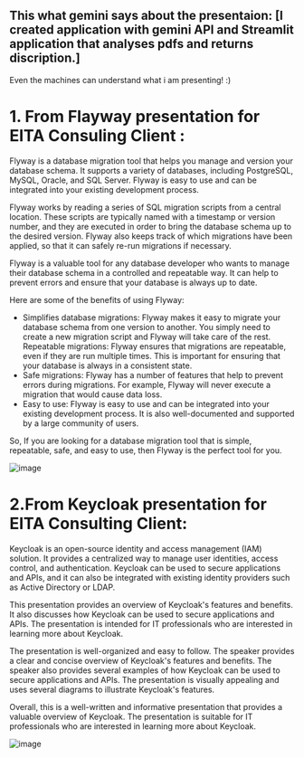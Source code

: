 ## This what gemini says about the presentaion: [I created application with gemini API and Streamlit application that analyses pdfs and returns discription.]
Even the machines can understand what i am presenting! :)

# 1. From Flayway presentation for EITA Consuling Client :


Flyway is a database migration tool that helps you manage and version your database schema. It supports a variety of databases, including PostgreSQL, MySQL, Oracle, and SQL Server. Flyway is easy to use and can be integrated into your existing development process.

Flyway works by reading a series of SQL migration scripts from a central location. These scripts are typically named with a timestamp or version number, and they are executed in order to bring the database schema up to the desired version. Flyway also keeps track of which migrations have been applied, so that it can safely re-run migrations if necessary.

Flyway is a valuable tool for any database developer who wants to manage their database schema in a controlled and repeatable way. It can help to prevent errors and ensure that your database is always up to date.

Here are some of the benefits of using Flyway:

* Simplifies database migrations: Flyway makes it easy to migrate your database schema from one version to another. You simply need to create a new migration script and Flyway will take care of the rest.
Repeatable migrations: Flyway ensures that migrations are repeatable, even if they are run multiple times. This is important for ensuring that your database is always in a consistent state.
* Safe migrations: Flyway has a number of features that help to prevent errors during migrations. For example, Flyway will never execute a migration that would cause data loss.
* Easy to use: Flyway is easy to use and can be integrated into your existing development process. It is also well-documented and supported by a large community of users.
  
 So, If you are looking for a database migration tool that is simple, repeatable, safe, and easy to use, then Flyway is the perfect tool for you.

 
 
![image](https://github.com/hjaiej-mohamed/presentations/assets/140017367/326a7941-ad4f-420b-b610-5c9123b8c074)



# 2.From Keycloak presentation for EITA Consulting Client:

Keycloak is an open-source identity and access management (IAM) solution. It provides a centralized way to manage user identities, access control, and authentication. Keycloak can be used to secure applications and APIs, and it can also be integrated with existing identity providers such as Active Directory or LDAP.

This presentation provides an overview of Keycloak's features and benefits. It also discusses how Keycloak can be used to secure applications and APIs. The presentation is intended for IT professionals who are interested in learning more about Keycloak.

The presentation is well-organized and easy to follow. The speaker provides a clear and concise overview of Keycloak's features and benefits. The speaker also provides several examples of how Keycloak can be used to secure applications and APIs. The presentation is visually appealing and uses several diagrams to illustrate Keycloak's features.

Overall, this is a well-written and informative presentation that provides a valuable overview of Keycloak. The presentation is suitable for IT professionals who are interested in learning more about Keycloak.


![image](https://github.com/hjaiej-mohamed/presentations/assets/140017367/276d5d18-6753-4bdd-b9b5-548b551eada8)

